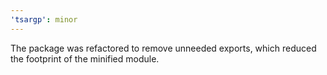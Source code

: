 ```yaml
---
'tsargp': minor
---
```


The package was refactored to remove unneeded exports, which reduced the footprint of the minified module.
